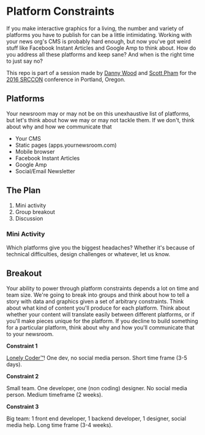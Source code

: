 # Platform Constraints

If you make interactive graphics for a living, the number and variety of platforms you have to publish for can be a little intimidating. Working with your news org's CMS is probably hard enough, but now you've got weird stuff like Facebook Instant Articles and Google Amp to think about. How do you address all these platforms and keep sane? And when is the right time to just say no?

This repo is part of a session made by [Danny Wood](https://github.com/DanielJWood) and [Scott Pham](https://github.com/scottpham) for the [2016 SRCCON](http://srccon.org/) conference in Portland, Oregon.

## Platforms
Your newsroom may or may not be on this unexhaustive list of platforms, but let's think about how we may or may not tackle them. If we don't, think about why and how we communicate that
- Your CMS
- Static pages (apps.yournewsroom.com)
- Mobile browser
- Facebook Instant Articles
- Google Amp
- Social/Email Newsletter

## The Plan

1. Mini activity
2. Group breakout
3. Discussion

### Mini Activity
Which platforms give you the biggest headaches? Whether it's because of technical difficulties, design challenges or whatever, let us know.

## Breakout
Your ability to power through platform constraints depends a lot on time and team size. We're going to break into groups and think about how to tell a story with data and graphics given a set of arbitrary constraints. Think about what kind of content you'll produce for each platform. Think about whether your content will translate easily between different platforms, or if you'll make pieces unique for the platform. If you decline to build something for a particular platform, think about why and how you'll communicate that to your newsroom.

**Constraint 1**

[Lonely Coder™](http://lcc-slack.heroku.com/)! One dev, no social media person. Short time frame (3-5 days).

**Constraint 2**

Small team. One developer, one (non coding) designer. No social media person. Medium timeframe (2 weeks).

**Constraint 3**

Big team: 1 front end developer, 1 backend developer, 1 designer, social media help. Long time frame (3-4 weeks).









